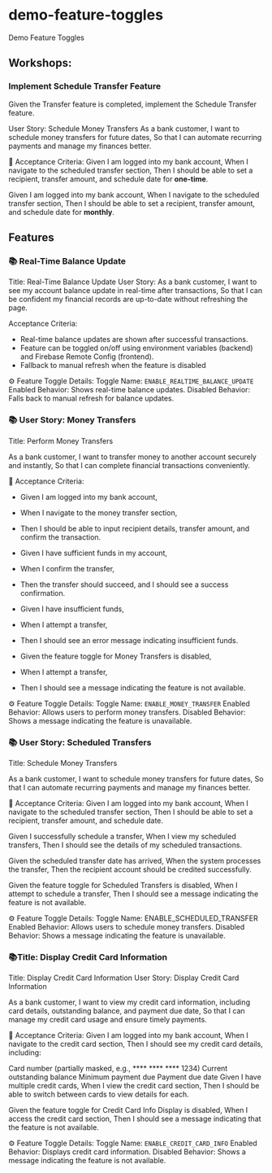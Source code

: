 # demo-feature-toggles
Demo Feature Toggles


## Workshops:

### Implement Schedule Transfer Feature
Given the Transfer feature is completed, implement the Schedule Transfer feature.

User Story: Schedule Money Transfers
As a bank customer,
I want to schedule money transfers for future dates,
So that I can automate recurring payments and manage my finances better.

📝 Acceptance Criteria:
Given I am logged into my bank account,
When I navigate to the scheduled transfer section,
Then I should be able to set a recipient, transfer amount, and schedule date for **one-time**.

Given I am logged into my bank account,
When I navigate to the scheduled transfer section,
Then I should be able to set a recipient, transfer amount, and schedule date for **monthly**.


## Features
### 📚 Real-Time Balance Update
Title: Real-Time Balance Update
User Story:
As a bank customer,
I want to see my account balance update in real-time after transactions,
So that I can be confident my financial records are up-to-date without refreshing the page.

Acceptance Criteria:

- Real-time balance updates are shown after successful transactions.
- Feature can be toggled on/off using environment variables (backend) and Firebase Remote Config (frontend).
- Fallback to manual refresh when the feature is disabled

⚙️ Feature Toggle Details:
Toggle Name: `ENABLE_REALTIME_BALANCE_UPDATE`
Enabled Behavior: Shows real-time balance updates.
Disabled Behavior: Falls back to manual refresh for balance updates.



### 📚 User Story: Money Transfers
Title: Perform Money Transfers

As a bank customer,
I want to transfer money to another account securely and instantly,
So that I can complete financial transactions conveniently.

📝 Acceptance Criteria:
- Given I am logged into my bank account,
- When I navigate to the money transfer section,
- Then I should be able to input recipient details, transfer amount, and confirm the transaction.

- Given I have sufficient funds in my account,
- When I confirm the transfer,
- Then the transfer should succeed, and I should see a success confirmation.

- Given I have insufficient funds,
- When I attempt a transfer,
- Then I should see an error message indicating insufficient funds.

- Given the feature toggle for Money Transfers is disabled,
- When I attempt a transfer,
- Then I should see a message indicating the feature is not available.

⚙️ Feature Toggle Details:
Toggle Name: `ENABLE_MONEY_TRANSFER`
Enabled Behavior: Allows users to perform money transfers.
Disabled Behavior: Shows a message indicating the feature is unavailable.


### 📚 User Story: Scheduled Transfers
Title: Schedule Money Transfers

As a bank customer,
I want to schedule money transfers for future dates,
So that I can automate recurring payments and manage my finances better.

📝 Acceptance Criteria:
Given I am logged into my bank account,
When I navigate to the scheduled transfer section,
Then I should be able to set a recipient, transfer amount, and schedule date.

Given I successfully schedule a transfer,
When I view my scheduled transfers,
Then I should see the details of my scheduled transactions.

Given the scheduled transfer date has arrived,
When the system processes the transfer,
Then the recipient account should be credited successfully.

Given the feature toggle for Scheduled Transfers is disabled,
When I attempt to schedule a transfer,
Then I should see a message indicating the feature is not available.

⚙️ Feature Toggle Details:
Toggle Name: ENABLE_SCHEDULED_TRANSFER
Enabled Behavior: Allows users to schedule money transfers.
Disabled Behavior: Shows a message indicating the feature is unavailable.

### 📚Title: Display Credit Card Information
Title: Display Credit Card Information
User Story: Display Credit Card Information

As a bank customer,
I want to view my credit card information, including card details, outstanding balance, and payment due date,
So that I can manage my credit card usage and ensure timely payments.


📝 Acceptance Criteria:
Given I am logged into my bank account,
When I navigate to the credit card section,
Then I should see my credit card details, including:

Card number (partially masked, e.g., **** **** **** 1234)
Current outstanding balance
Minimum payment due
Payment due date
Given I have multiple credit cards,
When I view the credit card section,
Then I should be able to switch between cards to view details for each.

Given the feature toggle for Credit Card Info Display is disabled,
When I access the credit card section,
Then I should see a message indicating that the feature is not available.

⚙️ Feature Toggle Details:
Toggle Name: `ENABLE_CREDIT_CARD_INFO`
Enabled Behavior: Displays credit card information.
Disabled Behavior: Shows a message indicating the feature is not available.
